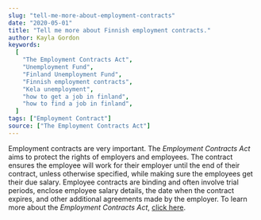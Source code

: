 ```yaml
---
slug: "tell-me-more-about-employment-contracts"
date: "2020-05-01"
title: "Tell me more about Finnish employment contracts."
author: Kayla Gordon
keywords:
  [
    "The Employment Contracts Act",
    "Unemployment Fund",
    "Finland Unemployment Fund",
    "Finnish employment contracts",
    "Kela unemployment",
    "how to get a job in finland",
    "how to find a job in finland",
  ]
tags: ["Employment Contract"]
source: ["The Employment Contracts Act"]
---
```


Employment contracts are very important. The _Employment Contracts Act_ aims to protect the rights of employers and employees. The contract ensures the employee will work for their employer until the end of their contract, unless otherwise specified, while making sure the employees get their due salary. Employee contracts are binding and often involve trial periods, enclose employee salary details, the date when the contract expires, and other additional agreements made by the employer. To learn more about the _Employment Contracts Act_, [click here](http://www.finlex.fi/en/laki/kaannokset/2001/en20010055.pdf).
